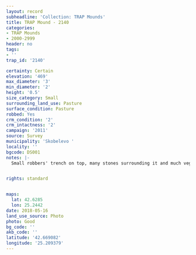 ```yaml
---
layout: record
subheadline: 'Collection: TRAP Mounds'
title: TRAP Mound - 2140
categories:
- TRAP Mounds
- 2000-2999
header: no
tags:
- ''
trap_id: '2140'

certainty: Certain
elevation: '469'
max_diameter: '3'
min_diameter: '2'
height: '0.5'
size_category: Small
surrounding_land_use: Pasture
surface_condition: Pasture
robbed: Yes
crm_condition: '2'
crm_intactness: '2'
campaign: '2011'
source: Survey
municipality: 'Skobelevo '
locality: ''
bgcode: DS001
notes: |-
  Small robbers' trench on top, many stones surrounding it and much vegetation.


rights: standard


maps:
  lat: 42.6285
  lon: 25.2442
date: 2018-05-16
land_use_source: Photo
photo: Good
bg_code: ''
akb_code: ''
latitude: '42.669082'
longitude: '25.209379'
---
```


